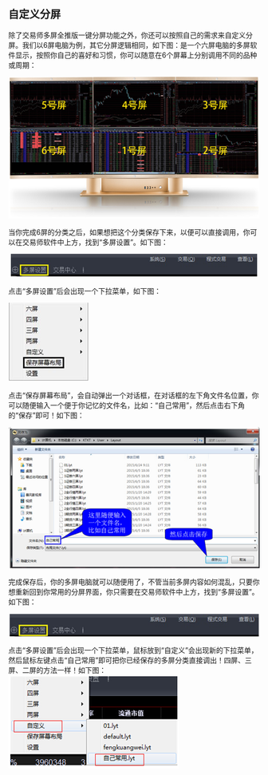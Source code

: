 ## 自定义分屏

除了交易师多屏全推版一键分屏功能之外，你还可以按照自己的需求来自定义分屏。我们以6屏电脑为例，其它分屏逻辑相同，如下图：是一个六屏电脑的多屏软件显示，按照你自己的喜好和习惯，你可以随意在6个屏幕上分别调用不同的品种或周期：

![](/assets/1631.jpg)

当你完成6屏的分类之后，如果想把这个分类保存下来，以便可以直接调用，你可以在交易师软件中上方，找到“多屏设置”。如下图：

![](/assets/1632.png)

点击“多屏设置”后会出现一个下拉菜单，如下图：

![](/assets/1633.png)

点击“保存屏幕布局”，会自动弹出一个对话框，在对话框的左下角文件名位置，你可以随便输入一个便于你记忆的文件名，比如：“自己常用”，然后点击右下角的“保存”即可！如下图：

![](/assets/1634.png)

完成保存后，你的多屏电脑就可以随便用了，不管当前多屏内容如何混乱，只要你想重新回到你常用的分屏界面，你只需要在交易师软件中上方，找到“多屏设置”。如下图：

![](/assets/1635.png)

点击“多屏设置”后会出现一个下拉菜单，鼠标放到“自定义”会出现新的下拉菜单，然后鼠标左键点击“自己常用”即可把你已经保存的多屏分类直接调出！四屏、三屏、二屏的方法一样！如下图：
![](/assets/1636.png)